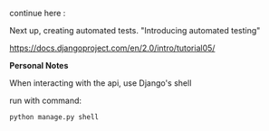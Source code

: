 continue here :

Next up, creating automated tests.
"Introducing automated testing"

https://docs.djangoproject.com/en/2.0/intro/tutorial05/




**Personal Notes**

When interacting with the api, use Django's shell

run with command:
    
    python manage.py shell

